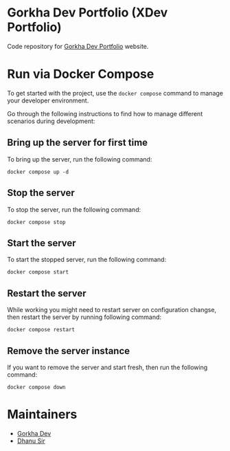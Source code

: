 # Gorkha Dev Portfolio (XDev Portfolio)

Code repository for [Gorkha Dev Portfolio](https://gorkhadev.github.io) website.

# Run via Docker Compose

To get started with the project, use the `docker compose` command to manage your developer environment.

Go through the following instructions to find how to manage different scenarios during development:

## Bring up the server for first time

To bring up the server, run the following command:

```
docker compose up -d
```

## Stop the server

To stop the server, run the following command:

```
docker compose stop
```

## Start the server

To start the stopped server, run the following command:

```
docker compose start
```

## Restart the server

While working you might need to restart server on configuration changse, then restart the server by running following command:

```
docker compose restart
```

## Remove the server instance

If you want to remove the server and start fresh, then run the following command:

```
docker compose down
```

# Maintainers

- [Gorkha Dev](@gorkhadev)
- [Dhanu Sir](@dhanusir)
